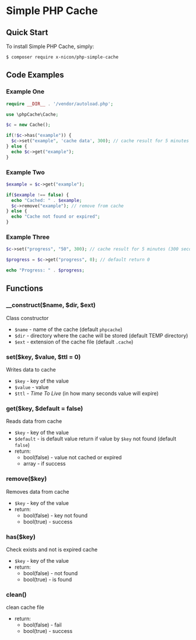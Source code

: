 # Simple PHP Cache
## Quick Start
To install Simple PHP Cache, simply:

    $ composer require x-nicon/php-simple-cache

## Code Examples
### Example One
```php
require __DIR__ . '/vendor/autoload.php';

use \phpCache\Cache;

$c = new Cache();

if(!$c->has("example")) {
  $c->set("example", 'cache data', 300); // cache result for 5 minutes (300 seconds)
} else {
  echo $c->get("example");
}

```

### Example Two
```php
$example = $c->get("example");

if($example !== false) {
  echo "Cached: " . $example;
  $c->remove("example"); // remove from cache
} else {
  echo "Cache not found or expired";
}
```

### Example Three
```php
$c->set("progress", "50", 300); // cache result for 5 minutes (300 seconds)

$progress = $c->get("progress", 0); // default return 0

echo "Progress: " . $progress;
```

## Functions
### __construct($name, $dir, $ext)
Class constructor
* `$name` - name of the cache (default `phpcache`)
* `$dir` - directory where the cache will be stored (default TEMP directory)
* `$ext` - extension of the cache file (default `.cache`)

### set($key, $value, $ttl = 0)
Writes data to cache
* `$key` - key of the value
* `$value` - value
* `$ttl` - *Time To Live* (in how many seconds value will expire)

### get($key, $default = false)
Reads data from cache
* `$key` - key of the value
* `$default` - is default value return if value by `$key` not found (default `false`)
* return:
  * bool(false) - value not cached or expired
  * array - if success

### remove($key)
Removes data from cache
* `$key` - key of the value
* return:
  * bool(false) - key not found
  * bool(true) - success

### has($key)
Check exists and not is expired cache
* `$key` - key of the value
* return:
  * bool(false) - not found
  * bool(true) - is found

### clean()
clean cache file
* return:
  * bool(false) - fail
  * bool(true) - success